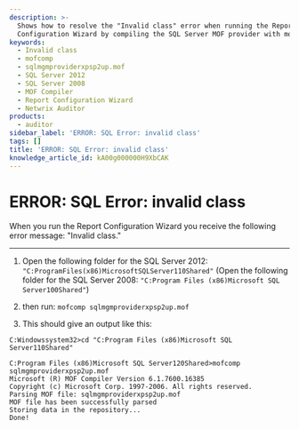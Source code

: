 ```yaml
---
description: >-
  Shows how to resolve the "Invalid class" error when running the Report
  Configuration Wizard by compiling the SQL Server MOF provider with mofcomp.
keywords:
  - Invalid class
  - mofcomp
  - sqlmgmproviderxpsp2up.mof
  - SQL Server 2012
  - SQL Server 2008
  - MOF Compiler
  - Report Configuration Wizard
  - Netwrix Auditor
products:
  - auditor
sidebar_label: 'ERROR: SQL Error: invalid class'
tags: []
title: 'ERROR: SQL Error: invalid class'
knowledge_article_id: kA00g000000H9XbCAK
---
```


# ERROR: SQL Error: invalid class

When you run the Report Configuration Wizard you receive the following error message: "Invalid class."

---

1. Open the following folder for the SQL Server 2012: `"C:ProgramFiles(x86)MicrosoftSQLServer110Shared"`
   (Open the following folder for the SQL Server 2008: `"C:Program Files (x86)Microsoft SQL Server100Shared"`)

2. then run: `mofcomp sqlmgmproviderxpsp2up.mof`

3. This should give an output like this:

```
C:Windowssystem32>cd "C:Program Files (x86)Microsoft SQL Server110Shared"

C:Program Files (x86)Microsoft SQL Server120Shared>mofcomp sqlmgmproviderxpsp2up.mof
Microsoft (R) MOF Compiler Version 6.1.7600.16385
Copyright (c) Microsoft Corp. 1997-2006. All rights reserved.
Parsing MOF file: sqlmgmproviderxpsp2up.mof
MOF file has been successfully parsed
Storing data in the repository...
Done!
```
